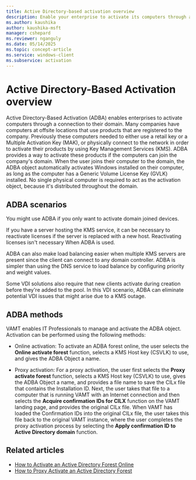 ```yaml
---
title: Active Directory-based activation overview
description: Enable your enterprise to activate its computers through a connection to their domain using Active Directory-Based Activation (ADBA).
ms.author: kaushika
author: kaushika-msft
manager: cshepard
ms.reviewer: nganguly
ms.date: 05/14/2025
ms.topic: concept-article
ms.service: windows-client
ms.subservice: activation
---
```


# Active Directory-Based Activation overview

Active Directory-Based Activation (ADBA) enables enterprises to activate computers through a connection to their domain. Many companies have computers at offsite locations that use products that are registered to the company. Previously these computers needed to either use a retail key or a Multiple Activation Key (MAK), or physically connect to the network in order to activate their products by using Key Management Services (KMS). ADBA provides a way to activate these products if the computers can join the company's domain. When the user joins their computer to the domain, the ADBA object automatically activates Windows installed on their computer, as long as the computer has a Generic Volume License Key (GVLK) installed. No single physical computer is required to act as the activation object, because it's distributed throughout the domain.

## ADBA scenarios

You might use ADBA if you only want to activate domain joined devices.

If you have a server hosting the KMS service, it can be necessary to reactivate licenses if the server is replaced with a new host. Reactivating licenses isn't necessary When ADBA is used.

ADBA can also make load balancing easier when multiple KMS servers are present since the client can connect to any domain controller. ADBA is simpler than using the DNS service to load balance by configuring priority and weight values.

Some VDI solutions also require that new clients activate during creation before they're added to the pool. In this VDI scenario, ADBA can eliminate potential VDI issues that might arise due to a KMS outage.

## ADBA methods

VAMT enables IT Professionals to manage and activate the ADBA object. Activation can be performed using the following methods:

- Online activation: To activate an ADBA forest online, the user selects the **Online activate forest** function, selects a KMS Host key (CSVLK) to use, and gives the ADBA Object a name.

- Proxy activation: For a proxy activation, the user first selects the **Proxy activate forest** function, selects a KMS Host key (CSVLK) to use, gives the ADBA Object a name, and provides a file name to save the CILx file that contains the Installation ID. Next, the user takes that file to a computer that is running VAMT with an Internet connection and then selects the **Acquire confirmation IDs for CILX** function on the VAMT landing page, and provides the original CILx file. When VAMT has loaded the Confirmation IDs into the original CILx file, the user takes this file back to the original VAMT instance, where the user completes the proxy activation process by selecting the **Apply confirmation ID to Active Directory domain** function.

## Related articles

- [How to Activate an Active Directory Forest Online](./activate-forest-vamt.md)
- [How to Proxy Activate an Active Directory Forest](./activate-forest-by-proxy-vamt.md)
